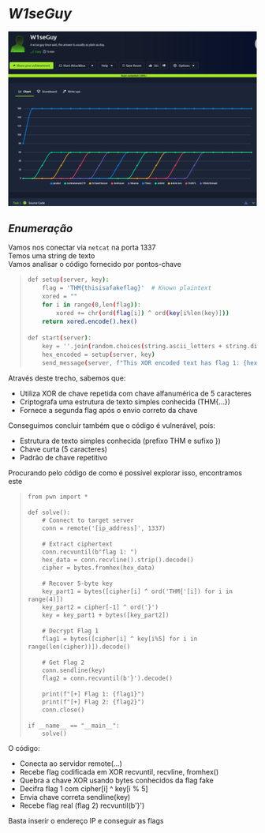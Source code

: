 # _**W1seGuy**_
![](guy.jpg)

## _**Enumeração**_
Vamos nos conectar via ```netcat``` na porta 1337  
Temos uma string de texto  
Vamos analisar o código fornecido por pontos-chave  
> ```bash
> def setup(server, key):
>     flag = 'THM{thisisafakeflag}'  # Known plaintext
>     xored = ""
>     for i in range(0,len(flag)):
>         xored += chr(ord(flag[i]) ^ ord(key[i%len(key)]))
>     return xored.encode().hex()
> 
> def start(server):
>     key = ''.join(random.choices(string.ascii_letters + string.digits, k=5))
>     hex_encoded = setup(server, key)
>     send_message(server, f"This XOR encoded text has flag 1: {hex_encoded}\n")
> ```

Através deste trecho, sabemos que:
* Utiliza XOR de chave repetida com chave alfanumérica de 5 caracteres
* Criptografa uma estrutura de texto simples conhecida (THM{...})
* Fornece a segunda flag após o envio correto da chave

Conseguimos concluir também que o código é vulnerável, pois:
* Estrutura de texto simples conhecida (prefixo THM e sufixo })
* Chave curta (5 caracteres)
* Padrão de chave repetitivo

Procurando pelo código de como é possível explorar isso, encontramos este
> ```
> from pwn import *
> 
> def solve():
>     # Connect to target server
>     conn = remote('[ip_address]', 1337)
>     
>     # Extract ciphertext
>     conn.recvuntil(b"flag 1: ")
>     hex_data = conn.recvline().strip().decode()
>     cipher = bytes.fromhex(hex_data)
>     
>     # Recover 5-byte key
>     key_part1 = bytes([cipher[i] ^ ord('THM{'[i]) for i in range(4)])
>     key_part2 = cipher[-1] ^ ord('}')
>     key = key_part1 + bytes([key_part2])
>     
>     # Decrypt Flag 1
>     flag1 = bytes([cipher[i] ^ key[i%5] for i in range(len(cipher))]).decode()
>     
>     # Get Flag 2
>     conn.sendline(key)
>     flag2 = conn.recvuntil(b'}').decode()
>     
>     print(f"[+] Flag 1: {flag1}")
>     print(f"[+] Flag 2: {flag2}")
>     conn.close()
> 
> if __name__ == "__main__":
>     solve()
> ```
O código:
* Conecta ao servidor	remote(...)
* Recebe flag codificada em XOR	recvuntil, recvline, fromhex()
* Quebra a chave XOR	usando bytes conhecidos da flag fake
* Decifra flag 1	com cipher[i] ^ key[i % 5]
* Envia chave correta	sendline(key)
* Recebe flag real (flag 2)	recvuntil(b'}')

Basta inserir o endereço IP e conseguir as flags
